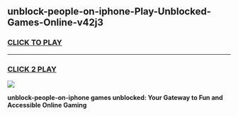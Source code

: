 
## unblock-people-on-iphone-Play-Unblocked-Games-Online-v42j3
<h3>
<a href="https://premium76.site?title=unblock-people-on-iphone&ref=25A">CLICK TO PLAY</a></h3>
<hr>

<h3>
<a href="https://premium76.site?title=unblock-people-on-iphone&ref=25A">CLICK 2 PLAY</a>
  
</h3>

<a href="https://premium76.site?title=unblock-people-on-iphone&ref=25A"><img src="https://clearcache.store/games.png"></a>


**unblock-people-on-iphone games unblocked: Your Gateway to Fun and Accessible Online Gaming**
